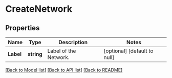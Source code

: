 # CreateNetwork

## Properties
Name | Type | Description | Notes
------------ | ------------- | ------------- | -------------
**Label** | **string** | Label of the Network. | [optional] [default to null]

[[Back to Model list]](../README.md#documentation-for-models) [[Back to API list]](../README.md#documentation-for-api-endpoints) [[Back to README]](../README.md)

